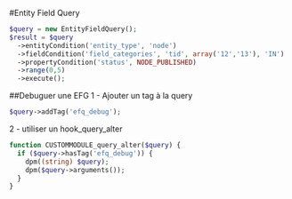 #Entity Field Query
```php
$query = new EntityFieldQuery();
$result = $query
  ->entityCondition('entity_type', 'node')
  ->fieldCondition('field_categories', 'tid', array('12','13'), 'IN')
  ->propertyCondition('status', NODE_PUBLISHED)
  ->range(0,5)
  ->execute();
```

##Debuguer une EFG
1 - Ajouter un tag à la query
```php
$query->addTag('efq_debug');
```

2 - utiliser un hook_query_alter
```php
function CUSTOMMODULE_query_alter($query) {
  if ($query->hasTag('efq_debug')) {
    dpm((string) $query);
    dpm($query->arguments());
  }
}
```